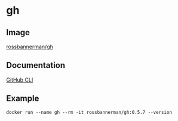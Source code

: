 # gh

## Image
[rossbannerman/gh](https://hub.docker.com/repository/docker/rossbannerman/gh)

## Documentation
[GitHub CLI](https://github.com/cli/cli)

## Example
`docker run --name gh --rm -it rossbannerman/gh:0.5.7 --version`
